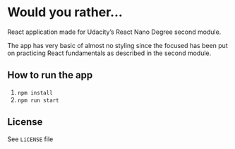 # Would you rather...

React application made for Udacity’s React Nano Degree second module.

The app has very basic of almost no styling since the focused has been put on practicing React
fundamentals as described in the second module.

## How to run the app

1. `npm install`
1. `npm run start`

## License
See `LiCENSE` file
